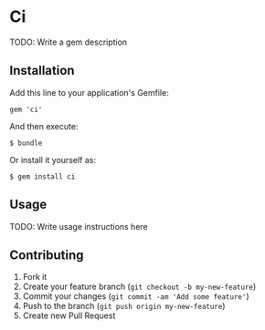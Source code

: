 # Ci

TODO: Write a gem description

## Installation

Add this line to your application's Gemfile:

    gem 'ci'

And then execute:

    $ bundle

Or install it yourself as:

    $ gem install ci

## Usage

TODO: Write usage instructions here

## Contributing

1. Fork it
2. Create your feature branch (`git checkout -b my-new-feature`)
3. Commit your changes (`git commit -am 'Add some feature'`)
4. Push to the branch (`git push origin my-new-feature`)
5. Create new Pull Request
